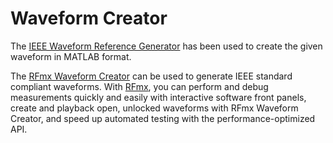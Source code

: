 # Waveform Creator
The [IEEE Waveform Reference Generator](https://mentor.ieee.org/802.11/documents?is_dcn=517&is_year=2011) has been used to create the given waveform in MATLAB format.

The [RFmx Waveform Creator](https://www.ni.com/en-ca/shop/wireless-design-test/application-software-for-wireless-design-test-category/what-is-rfmx/quickly-create-and-generate-standard-compliant-waveforms.html) can be used to generate IEEE standard compliant waveforms. With [RFmx](https://www.ni.com/en-ca/shop/wireless-design-test/application-software-for-wireless-design-test-category/what-is-rfmx.html), you can perform and debug measurements quickly and easily with interactive software front panels, create and playback open, unlocked waveforms with RFmx Waveform Creator, and speed up automated testing with the performance-optimized API.
